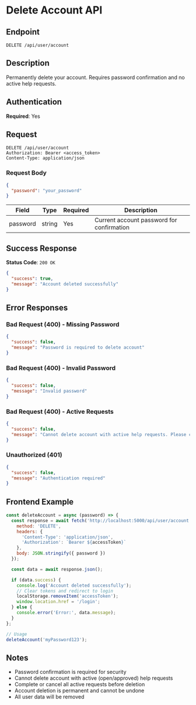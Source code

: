 # Delete Account API

## Endpoint
```
DELETE /api/user/account
```

## Description
Permanently delete your account. Requires password confirmation and no active help requests.

## Authentication
**Required**: Yes

## Request
```
DELETE /api/user/account
Authorization: Bearer <access_token>
Content-Type: application/json
```

### Request Body
```json
{
  "password": "your_password"
}
```

| Field | Type | Required | Description |
|-------|------|----------|-------------|
| password | string | Yes | Current account password for confirmation |

## Success Response
**Status Code**: `200 OK`

```json
{
  "success": true,
  "message": "Account deleted successfully"
}
```

## Error Responses

### Bad Request (400) - Missing Password
```json
{
  "success": false,
  "message": "Password is required to delete account"
}
```

### Bad Request (400) - Invalid Password
```json
{
  "success": false,
  "message": "Invalid password"
}
```

### Bad Request (400) - Active Requests
```json
{
  "success": false,
  "message": "Cannot delete account with active help requests. Please complete or cancel them first."
}
```

### Unauthorized (401)
```json
{
  "success": false,
  "message": "Authentication required"
}
```

## Frontend Example

```javascript
const deleteAccount = async (password) => {
  const response = await fetch('http://localhost:5000/api/user/account', {
    method: 'DELETE',
    headers: {
      'Content-Type': 'application/json',
      'Authorization': `Bearer ${accessToken}`
    },
    body: JSON.stringify({ password })
  });

  const data = await response.json();

  if (data.success) {
    console.log('Account deleted successfully');
    // Clear tokens and redirect to login
    localStorage.removeItem('accessToken');
    window.location.href = '/login';
  } else {
    console.error('Error:', data.message);
  }
};

// Usage
deleteAccount('myPassword123');
```

## Notes
- Password confirmation is required for security
- Cannot delete account with active (open/approved) help requests
- Complete or cancel all active requests before deletion
- Account deletion is permanent and cannot be undone
- All user data will be removed